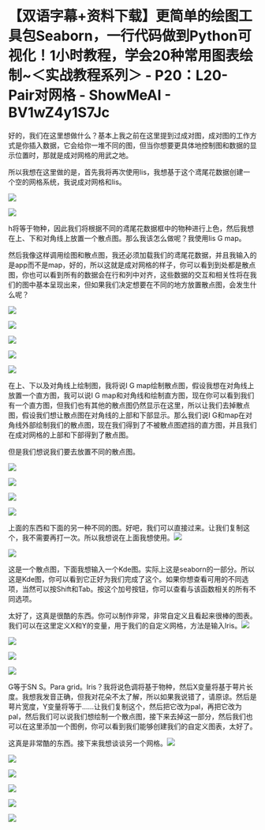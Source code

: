# 【双语字幕+资料下载】更简单的绘图工具包Seaborn，一行代码做到Python可视化！1小时教程，学会20种常用图表绘制~＜实战教程系列＞ - P20：L20- Pair对网格 - ShowMeAI - BV1wZ4y1S7Jc

好的，我们在这里想做什么？基本上我之前在这里提到过成对图，成对图的工作方式是你插入数据，它会给你一堆不同的图，但当你想要更具体地控制图和数据的显示位置时，那就是成对网格的用武之地。

所以我想在这里做的是，首先我将再次使用Iis，我想基于这个鸢尾花数据创建一个空的网格系统，我说成对网格和Iis。

![](img/fac7241cd51289d163c52ef517203e4f_2.png)

![](img/fac7241cd51289d163c52ef517203e4f_3.png)

h将等于物种，因此我们将根据不同的鸢尾花数据框中的物种进行上色，然后我想在上、下和对角线上放置一个散点图。那么我该怎么做呢？我使用Iis G map。

然后我像这样调用绘图和散点图，我还必须加载我们的鸢尾花数据，并且我输入的是app而不是map，好的，所以这就是成对网格的样子，你可以看到到处都是散点图，你也可以看到所有的数据会在行和列中对齐，这些数据的交互和相关性将在我们的图中基本呈现出来，但如果我们决定想要在不同的地方放置散点图，会发生什么呢？

![](img/fac7241cd51289d163c52ef517203e4f_5.png)

![](img/fac7241cd51289d163c52ef517203e4f_6.png)

![](img/fac7241cd51289d163c52ef517203e4f_7.png)

![](img/fac7241cd51289d163c52ef517203e4f_8.png)

![](img/fac7241cd51289d163c52ef517203e4f_9.png)

在上、下以及对角线上绘制图，我将说I G map绘制散点图，假设我想在对角线上放置一个直方图，我可以说I G map和对角线和绘制直方图，现在你可以看到我们有一个直方图，但我们也有其他的散点图仍然显示在这里，所以让我们去掉散点图，假设我们想让散点图在对角线的上部和下部显示。那么我们说I G和map在对角线外部绘制我们的散点图，现在我们得到了不被散点图遮挡的直方图，并且我们在成对网格的上部和下部得到了散点图。

但是我们想说我们要去放置不同的散点图。

![](img/fac7241cd51289d163c52ef517203e4f_12.png)

![](img/fac7241cd51289d163c52ef517203e4f_13.png)

![](img/fac7241cd51289d163c52ef517203e4f_14.png)

![](img/fac7241cd51289d163c52ef517203e4f_15.png)

上面的东西和下面的另一种不同的图。好吧，我们可以直接过来。让我们复制这个，我不需要再打一次。所以我想说在上面我想使用。![](img/fac7241cd51289d163c52ef517203e4f_17.png)

![](img/fac7241cd51289d163c52ef517203e4f_18.png)

这是一个散点图，下面我想输入一个Kde图。实际上这是seaborn的一部分。所以这是Kde图，你可以看到它正好为我们完成了这个。如果你想查看可用的不同选项，当然可以按Shift和Tab。按这个加号按钮，你可以查看与该函数相关的所有不同选项。

太好了，这真是很酷的东西。你可以制作非常，非常自定义且看起来很棒的图表。我们可以在这里定义X和Y的变量，用于我们的自定义网格，方法是输入Iris。![](img/fac7241cd51289d163c52ef517203e4f_20.png)

![](img/fac7241cd51289d163c52ef517203e4f_21.png)

![](img/fac7241cd51289d163c52ef517203e4f_22.png)

![](img/fac7241cd51289d163c52ef517203e4f_23.png)

G等于SN S。Para grid。Iris？我将说色调将基于物种，然后X变量将基于萼片长度。我想我发音正确，但我对花朵不太了解，所以如果我说错了，请原谅。然后是萼片宽度，Y变量将等于……让我们复制这个，然后把它改为pal，再把它改为pal，然后我们可以说我们想绘制一个散点图，接下来去掉这一部分，然后我们也可以在这里添加一个图例，你可以看到我们能够创建我们的自定义图表，太好了。

这真是非常酷的东西。接下来我想谈谈另一个网格。![](img/fac7241cd51289d163c52ef517203e4f_25.png)

![](img/fac7241cd51289d163c52ef517203e4f_26.png)

![](img/fac7241cd51289d163c52ef517203e4f_27.png)

![](img/fac7241cd51289d163c52ef517203e4f_28.png)

![](img/fac7241cd51289d163c52ef517203e4f_29.png)

![](img/fac7241cd51289d163c52ef517203e4f_30.png)
